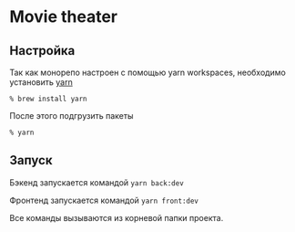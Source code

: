 # Movie theater

## Настройка

Так как монорепо настроен с помощью yarn workspaces, необходимо установить [yarn](https://yarnpkg.com/)
```
% brew install yarn
```

После этого подгрузить пакеты
```
% yarn
```

## Запуск
Бэкенд запускается командой `yarn back:dev`

Фронтенд запускается командой `yarn front:dev`

Все команды вызываются из корневой папки проекта.
